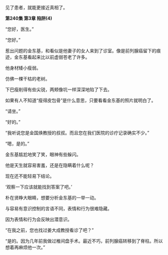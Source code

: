 见了患者，就能更接近真相了。

**第240集 第3章 陷阱(4)**

“您好，医生。”

“您好。”

惹出问题的金东基，和看似是他妻子的女人来到了诊室。像是前列腺癌留下的痕迹，金东基看起来比以前虚弱苍老了许多。

他身材矮小瘦弱。

仿佛一棵干枯的老树。

下巴瘦削得有些尖锐，两颊像坑一样深深地陷了下去。

如果有人不知道“瘦得皮包骨”是什么意思，只要看看金东基的照片就明白了。

“请坐。”

“好的。”

“我听说您是金国焕教授的叔叔。而且您在我们医院的诊疗记录确实不少。”

“嗯，是的。”

金东基尴尬地笑了笑，眼神有些躲闪。

他是天生就容易害羞，还是在隐瞒着什么呢？

现在还不能轻易下结论。

‘观察一下应该就能找到答案了吧。’

朴在贤睁大眼睛，想要分析金东基的一举一动。

与容易有意识控制的言语不同，表情和行为很难隐藏。

因为表情和行为会反映出潜意识。

“在我之前，您也找过姜大成教授看诊了吧？”

“是的。因为几年前我做过椎间盘手术。最近不巧，前列腺癌转移到了脊柱。所以想着再麻烦他一次。”